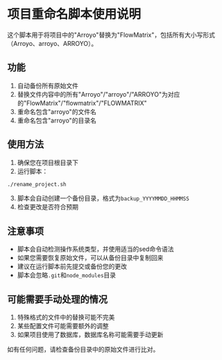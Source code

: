 # 项目重命名脚本使用说明

这个脚本用于将项目中的"Arroyo"替换为"FlowMatrix"，包括所有大小写形式（Arroyo、arroyo、ARROYO）。

## 功能

1. 自动备份所有原始文件
2. 替换文件内容中的所有"Arroyo"/"arroyo"/"ARROYO"为对应的"FlowMatrix"/"flowmatrix"/"FLOWMATRIX"
3. 重命名包含"arroyo"的文件名
4. 重命名包含"arroyo"的目录名

## 使用方法

1. 确保您在项目根目录下
2. 运行脚本：

```bash
./rename_project.sh
```

3. 脚本会自动创建一个备份目录，格式为`backup_YYYYMMDD_HHMMSS`
4. 检查更改是否符合预期

## 注意事项

- 脚本会自动检测操作系统类型，并使用适当的sed命令语法
- 如果您需要恢复原始文件，可以从备份目录中复制回来
- 建议在运行脚本前先提交或备份您的更改
- 脚本会忽略`.git`和`node_modules`目录

## 可能需要手动处理的情况

1. 特殊格式的文件中的替换可能不完美
2. 某些配置文件可能需要额外的调整
3. 如果项目使用了数据库，数据库名称可能需要手动更新

如有任何问题，请检查备份目录中的原始文件进行比对。
